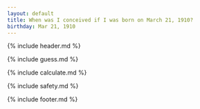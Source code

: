 ```yaml
---
layout: default
title: When was I conceived if I was born on March 21, 1910?
birthday: Mar 21, 1910
---
```


{% include header.md %}

{% include guess.md %}

{% include calculate.md %}

{% include safety.md %}

{% include footer.md %}



